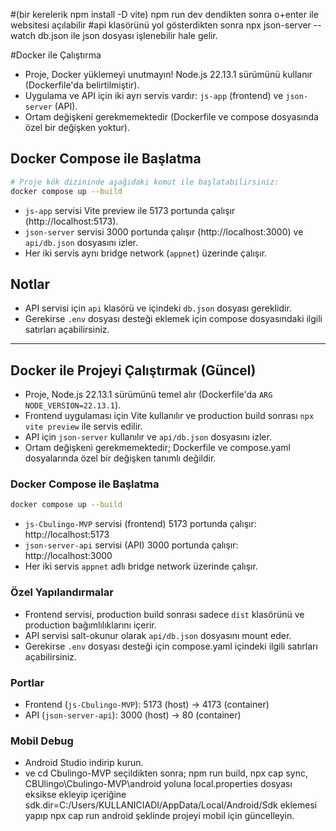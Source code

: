 #(bir kerelerik npm install -D vite) npm run dev dendikten sonra o+enter ile websitesi açılabilir
#api klasörünü yol gösterdikten sonra npx json-server --watch db.json ile json dosyası işlenebilir hale gelir.

#Docker ile Çalıştırma

- Proje, Docker yüklemeyi unutmayın! Node.js 22.13.1 sürümünü kullanır (Dockerfile'da belirtilmiştir).
- Uygulama ve API için iki ayrı servis vardır: `js-app` (frontend) ve `json-server` (API).
- Ortam değişkeni gerekmemektedir (Dockerfile ve compose dosyasında özel bir değişken yoktur).

## Docker Compose ile Başlatma

```sh
# Proje kök dizininde aşağıdaki komut ile başlatabilirsiniz:
docker compose up --build
```

- `js-app` servisi Vite preview ile 5173 portunda çalışır (http://localhost:5173).
- `json-server` servisi 3000 portunda çalışır (http://localhost:3000) ve `api/db.json` dosyasını izler.
- Her iki servis aynı bridge network (`appnet`) üzerinde çalışır.

## Notlar
- API servisi için `api` klasörü ve içindeki `db.json` dosyası gereklidir.
- Gerekirse `.env` dosyası desteği eklemek için compose dosyasındaki ilgili satırları açabilirsiniz.

---

## Docker ile Projeyi Çalıştırmak (Güncel)

- Proje, Node.js 22.13.1 sürümünü temel alır (Dockerfile'da `ARG NODE_VERSION=22.13.1`).
- Frontend uygulaması için Vite kullanılır ve production build sonrası `npx vite preview` ile servis edilir.
- API için `json-server` kullanılır ve `api/db.json` dosyasını izler.
- Ortam değişkeni gerekmemektedir; Dockerfile ve compose.yaml dosyalarında özel bir değişken tanımlı değildir.

### Docker Compose ile Başlatma

```sh
docker compose up --build
```

- `js-Cbulingo-MVP` servisi (frontend) 5173 portunda çalışır: http://localhost:5173
- `json-server-api` servisi (API) 3000 portunda çalışır: http://localhost:3000
- Her iki servis `appnet` adlı bridge network üzerinde çalışır.

### Özel Yapılandırmalar
- Frontend servisi, production build sonrası sadece `dist` klasörünü ve production bağımlılıklarını içerir.
- API servisi salt-okunur olarak `api/db.json` dosyasını mount eder.
- Gerekirse `.env` dosyası desteği için compose.yaml içindeki ilgili satırları açabilirsiniz.

### Portlar
- Frontend (`js-Cbulingo-MVP`): 5173 (host) → 4173 (container)
- API (`json-server-api`): 3000 (host) → 80 (container)

### Mobil Debug
- Android Studio indirip kurun.
- ve cd Cbulingo-MVP seçildikten sonra;
 npm run build,
 npx cap sync, 
CBUlingo\Cbulingo-MVP\android yoluna local.properties dosyası eksikse ekleyip içeriğine sdk.dir=C:/Users/KULLANICIADI/AppData/Local/Android/Sdk eklemesi yapıp
 npx cap run android şeklinde projeyi mobil için güncelleyin.
